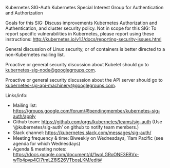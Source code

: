 Kubernetes SIG-Auth
Kubernetes Special Interest Group for Authentication and Authorization


Goals for this SIG:
Discuss improvements Kubernetes Authorization and Authentication, and cluster security policy.
Not in scope for this SIG:
To report specific vulnerabilities in Kubernetes, please report using these instructions: http://kubernetes.io/v1.1/docs/reporting-security-issues.html

General discussion of Linux security, or of containers is better directed to a non-Kubernetes mailing list.

Proactive or general security discussion about Kubelet should go to kubernetes-sig-node@googlegroups.com.

Proactive or general security discussion about the API server should go to kubernetes-sig-api-machinery@googlegroups.com.   



Links/info:
* Mailing list: https://groups.google.com/forum/#!pendingmember/kubernetes-sig-auth/apply
* Github team: https://github.com/orgs/kubernetes/teams/sig-auth (Use ‘@kubernetes/sig-auth’ on github to notify team members.)
* Slack channel: https://kubernetes.slack.com/messages/sig-auth/
* Meeting frequency & time:  Biweekly on Wednesdays, 11am Pacific (see agenda for which Wednesdays)
* Agenda & meeting notes: https://docs.google.com/document/d/1woLGRoONE3EBVx-wTb4pvp4CI7tmLZ6lS26VTbosLKM/edit#
